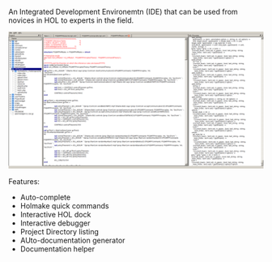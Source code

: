 
An Integrated Development Environemtn (IDE) that can be used from novices in HOL to experts in the field.

![HOLIDE](https://raw.githubusercontent.com/c0nrad/HOLIDE/master/HOLIDE_screenshot.png)


Features:
- Auto-complete
- Holmake quick commands
- Interactive HOL dock
- Interactive debugger
- Project Directory listing
- AUto-documentation generator
- Documentation helper
